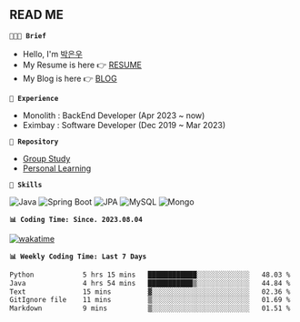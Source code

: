 ## READ ME

**`👩🏻‍💻 Brief`**  

- Hello, I'm [박은우](https://dev-wooyeon.github.io/quiz-app/)
- My Resume is here 👉 [RESUME](https://ieunune.notion.site/d836ecc9172144d4b39f185b89f16a62)
- My Blog is here 👉 [BLOG](https://notion-blog-ieunune.vercel.app)

**`💼 Experience`**

- Monolith : BackEnd Developer (Apr 2023 ~ now)
- Eximbay  : Software Developer (Dec 2019 ~ Mar 2023)

**`🔭 Repository`**

- [Group Study](https://github.com/gro-w-up)
- [Personal Learning](https://github.com/noah-personal-learning)

**`🌱 Skills`**  

![Java](https://img.shields.io/badge/Java-007396.svg?&style=flat-square&logo=Java&logoColor=white)
![Spring Boot](https://img.shields.io/badge/SpringBoot-6DB33F?style=flat-square&logo=SpringBoot&logoColor=white)
![JPA](https://img.shields.io/badge/JPA-59666C?style=flat-square&logo=hibernate&logoColor=white)
![MySQL](https://img.shields.io/badge/MySQL-4479A1?style=flat-square&logo=MySQL&logoColor=white)
![Mongo](https://img.shields.io/badge/MongoDB-47A248?style=flat-square&logo=MongoDB&logoColor=white)

**`📊 Coding Time: Since. 2023.08.04`**  

[![wakatime](https://wakatime.com/badge/user/099dd627-fdab-4072-b87a-fa91c7a76d8d.svg?style=for-the-badge)](https://wakatime.com/@099dd627-fdab-4072-b87a-fa91c7a76d8d)

**`📊 Weekly Coding Time: Last 7 Days`**

<!--START_SECTION:waka-->

```txt
Python            5 hrs 15 mins   ████████████░░░░░░░░░░░░░   48.03 %
Java              4 hrs 54 mins   ███████████▒░░░░░░░░░░░░░   44.84 %
Text              15 mins         ▓░░░░░░░░░░░░░░░░░░░░░░░░   02.36 %
GitIgnore file    11 mins         ▒░░░░░░░░░░░░░░░░░░░░░░░░   01.69 %
Markdown          9 mins          ▒░░░░░░░░░░░░░░░░░░░░░░░░   01.51 %
```

<!--END_SECTION:waka-->

<!-- ![](./profile-3d-contrib/profile-night-view.svg)-->
